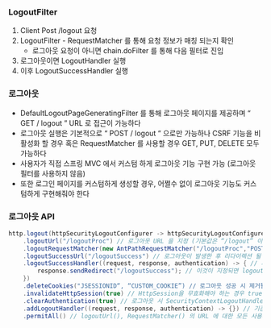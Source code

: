 ### LogoutFilter

1. Client Post /logout 요청 
2. LogoutFilter - RequestMatcher 를 통해 요청 정보가 매칭 되는지 확인 
   - 로그아웃 요청이 아니면 chain.doFilter 를 통해 다음 필터로 진입
3. 로그아웃이면 LogoutHandler 실행
4. 이후 LogoutSuccessHandler 실행


### 로그아웃 
- DefaultLogoutPageGeneratingFilter 를 통해 로그아웃 페이지를 제공하며 “ GET / logout ” URL 로 접근이 가능하다
- 로그아웃 실행은 기본적으로 “ POST / logout “ 으로만 가능하나 CSRF 기능을 비활성화 할 경우 혹은 RequestMatcher 를 사용할 경우 GET, PUT, DELETE 모두 가능하다
- 사용자가 직접 스프링 MVC 에서 커스텀 하게 로그아웃 기능 구현 가능 (로그아웃 필터를 사용하지 않음)
- 또한 로그인 페이지를 커스텀하게 생성할 경우, 어쩔수 없이 로그아웃 기능도 커스텀하게 구현해줘야 한다


### 로그아웃 API

```java
http.logout(httpSecurityLogoutConfigurer -> httpSecurityLogoutConfigurer
    .logoutUrl("/logoutProc") // 로그아웃 URL 을 지정 (기본값은 “/logout” 이다)
    .logoutRequestMatcher(new AntPathRequestMatcher("/logoutProc","POST")) // 로그아웃이 발생하는 RequestMatcher 을 지정한다. logoutUrl 보다 우선적이다
    .logoutSuccessUrl("/logoutSuccess") // 로그아웃이 발생한 후 리다이렉션 될 URL이다. 기본값은 ＂/login?logout＂이다
    .logoutSuccessHandler((request, response, authentication) -> { // 사용할 LogoutSuccessHandler 를 설정합니다.
        response.sendRedirect("/logoutSuccess"); // 이것이 지정되면 logoutSuccessUrl(String)은 무시된다
    })
    .deleteCookies("JSESSIONID“, “CUSTOM_COOKIE”) // 로그아웃 성공 시 제거될 쿠키의 이름을 지정할 수 있다
    .invalidateHttpSession(true) // HttpSession을 무효화해야 하는 경우 true (기본값), 그렇지 않으면 false 이다
    .clearAuthentication(true) // 로그아웃 시 SecurityContextLogoutHandler가 인증(Authentication)을 삭제 해야 하는지 여부를 명시한다
    .addLogoutHandler((request, response, authentication) -> {}) // 기존의 로그아웃 핸들러 뒤에 새로운 LogoutHandler를 추가 한다
    .permitAll() // logoutUrl(), RequestMatcher() 의 URL 에 대한 모든 사용자의 접근을 허용 함
```